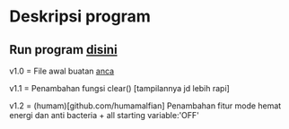 # Deskripsi program

## Run program [disini](https://colab.research.google.com/drive/1Eb84VIp2XLBe1S4rPlrzKwtVirl-HHbf?usp=sharing)

v1.0 = File awal buatan [anca](github.com/apwin)

v1.1 = Penambahan fungsi clear() [tampilannya jd lebih rapi]

v1.2 = (humam)[github.com/humamalfian] Penambahan fitur mode hemat energi dan anti bacteria + all starting variable:'OFF'
